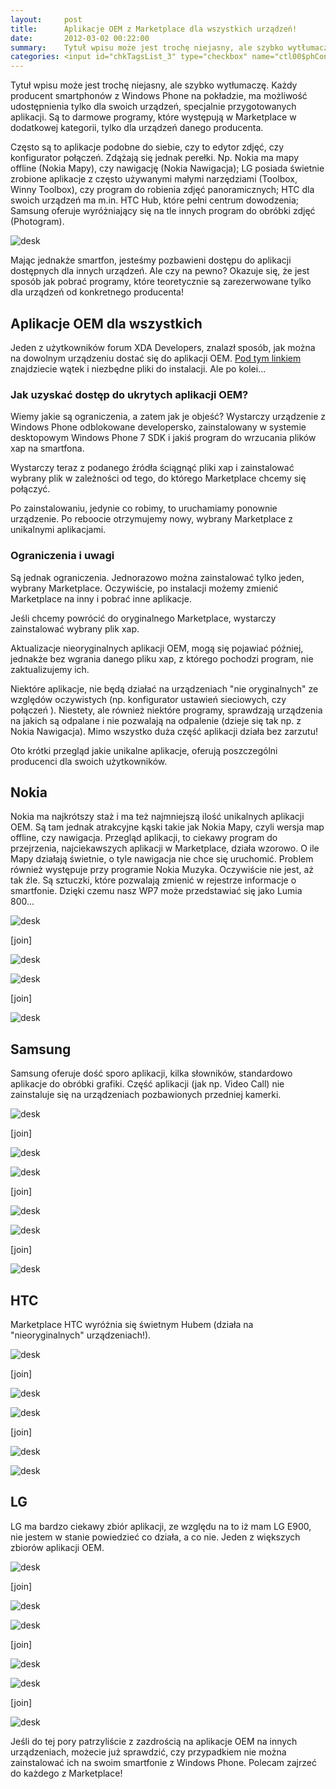 ```yaml
---
layout:     post
title:      Aplikacje OEM z Marketplace dla wszystkich urządzeń!
date:       2012-03-02 00:22:00
summary:    Tytuł wpisu może jest trochę niejasny, ale szybko wytłumaczę. Każdy producent smartphonów z Windows Phone na pokładzie, ma możliwość udostępnienia tylko dla swoich urządzeń, specjalnie przygotowanych aplikacji. Są to darmowe programy, które występują w Marketplace w dodatkowej kategorii, tylko dla u...
categories: <input id="chkTagsList_3" type="checkbox" name="ctl00$phContentRight$chkTagsList$chkTagsList_3" checked="checked" value="8"><label for="chkTagsList_3">oprogramowanie</label> <input id="chkTagsList_6" type="checkbox" name="ctl00$phContentRight$chkTagsList$chkTagsList_6" checked="checked" value="64"><label for="chkTagsList_6">porady</label> <input id="chkTagsList_8" type="checkbox" name="ctl00$phContentRight$chkTagsList$chkTagsList_8" checked="checked" value="256"><label for="chkTagsList_8">urządzenia mobilne</label>
---
```




Tytuł wpisu może jest trochę niejasny, ale szybko wytłumaczę. Każdy producent smartphonów z Windows Phone na pokładzie, ma możliwość udostępnienia tylko dla swoich urządzeń, specjalnie przygotowanych aplikacji. Są to darmowe programy, które występują w Marketplace w dodatkowej kategorii, tylko dla urządzeń danego producenta. 

Często są to aplikacje podobne do siebie, czy to edytor zdjęć, czy konfigurator połączeń. Zdążają się jednak perełki. Np. Nokia ma mapy offline (Nokia Mapy), czy nawigację (Nokia Nawigacja); LG posiada świetnie zrobione aplikacje z często używanymi małymi narzędziami (Toolbox, Winny Toolbox), czy program do robienia zdjęć panoramicznych; HTC dla swoich urządzeń ma m.in. HTC Hub, które pełni centrum dowodzenia; Samsung oferuje wyróżniający się na tle innych program do obróbki zdjęć (Photogram).



![desk](https://raw.githubusercontent.com/djfoxer/djfoxer.github.io/master/_img/2012-3-2-_145_/g_-_608x405_-_-_30608x20120302001418_0.jpg)



Mając jednakże smartfon, jesteśmy pozbawieni dostępu do aplikacji dostępnych dla innych urządzeń. Ale czy na pewno? Okazuje się, że jest sposób jak pobrać programy, które teoretycznie są zarezerwowane tylko dla urządzeń od konkretnego producenta!



## Aplikacje OEM dla wszystkich



Jeden z użytkowników forum XDA Developers, znalazł sposób, jak można na dowolnym urządzeniu dostać się do aplikacji OEM. [Pod tym linkiem](http://forum.xda-developers.com/showthread.php?t=1393265) znajdziecie wątek i niezbędne pliki do instalacji. Ale po kolei...



### Jak uzyskać dostęp do ukrytych aplikacji OEM?



Wiemy jakie są ograniczenia, a zatem jak je objeść? Wystarczy urządzenie z Windows Phone odblokowane developersko, zainstalowany w systemie desktopowym Windows Phone 7 SDK i jakiś program do wrzucania plików xap na smartfona.

Wystarczy teraz z podanego źródła ściągnąć pliki xap i zainstalować wybrany plik w zależności od tego, do którego Marketplace chcemy się połączyć. 

Po zainstalowaniu, jedynie co robimy, to uruchamiamy ponownie urządzenie. Po reboocie otrzymujemy nowy, wybrany Marketplace z unikalnymi aplikacjami.



### Ograniczenia i uwagi



Są jednak ograniczenia. Jednorazowo można zainstalować tylko jeden, wybrany Marketplace. Oczywiście, po instalacji możemy zmienić Marketplace na inny i pobrać inne aplikacje.

Jeśli chcemy powrócić do oryginalnego Marketplace, wystarczy zainstalować  wybrany plik xap.

Aktualizacje nieoryginalnych aplikacji OEM, mogą się pojawiać później, jednakże bez wgrania danego pliku xap, z którego pochodzi program, nie zaktualizujemy ich.

Niektóre aplikacje, nie będą działać na urządzeniach "nie oryginalnych" ze względów oczywistych (np. konfigurator ustawień sieciowych, czy połączeń ). Niestety, ale  również niektóre programy, sprawdzają urządzenia na jakich są odpalane i nie pozwalają na odpalenie (dzieje się tak np. z Nokia Nawigacja). Mimo wszystko duża część aplikacji działa bez zarzutu! 

Oto krótki przegląd jakie unikalne aplikacje, oferują  poszczególni producenci dla swoich użytkowników.



## Nokia



Nokia ma najkrótszy staż i ma też najmniejszą ilość unikalnych aplikacji OEM. Są tam jednak atrakcyjne kąski takie jak Nokia Mapy, czyli wersja map offline, czy nawigacja. Przegląd aplikacji, to ciekawy program do przejrzenia, najciekawszych aplikacji w Marketplace, działa wzorowo. O ile Mapy działają świetnie, o tyle nawigacja nie chce się uruchomić. Problem również występuje przy programie Nokia Muzyka. Oczywiście nie jest, aż tak źle. Są sztuczki, które pozwalają zmienić w rejestrze informacje o smartfonie. Dzięki czemu nasz WP7 może przedstawiać się jako Lumia 800... 





![desk](https://raw.githubusercontent.com/djfoxer/djfoxer.github.io/master/_img/2012-3-2-_145_/g_-_288x192_-_-_30608x20120301235236_0.jpg)

[join]

![desk](https://raw.githubusercontent.com/djfoxer/djfoxer.github.io/master/_img/2012-3-2-_145_/g_-_288x192_-_-_30608x20120301235246_0.jpg)





![desk](https://raw.githubusercontent.com/djfoxer/djfoxer.github.io/master/_img/2012-3-2-_145_/g_-_288x192_-_-_30608x20120301235255_0.jpg)

[join]

![desk](https://raw.githubusercontent.com/djfoxer/djfoxer.github.io/master/_img/2012-3-2-_145_/g_-_288x192_-_-_30608x20120301235304_0.jpg)





## Samsung



Samsung oferuje dość sporo aplikacji, kilka słowników, standardowo aplikacje do obróbki grafiki. Część aplikacji (jak np. Video Call) nie zainstaluje się na urządzeniach pozbawionych przedniej kamerki.



![desk](https://raw.githubusercontent.com/djfoxer/djfoxer.github.io/master/_img/2012-3-2-_145_/g_-_288x192_-_-_30608x20120301235311_0.jpg)

[join]

![desk](https://raw.githubusercontent.com/djfoxer/djfoxer.github.io/master/_img/2012-3-2-_145_/g_-_288x192_-_-_30608x20120301235338_0.jpg)





![desk](https://raw.githubusercontent.com/djfoxer/djfoxer.github.io/master/_img/2012-3-2-_145_/g_-_288x192_-_-_30608x20120301235320_0.jpg)

[join]

![desk](https://raw.githubusercontent.com/djfoxer/djfoxer.github.io/master/_img/2012-3-2-_145_/g_-_288x192_-_-_30608x20120301235358_0.jpg)





![desk](https://raw.githubusercontent.com/djfoxer/djfoxer.github.io/master/_img/2012-3-2-_145_/g_-_288x192_-_-_30608x20120301235351_0.jpg)

[join]

![desk](https://raw.githubusercontent.com/djfoxer/djfoxer.github.io/master/_img/2012-3-2-_145_/g_-_288x192_-_-_30608x20120301235047_0.jpg)





## HTC



Marketplace HTC wyróżnia się świetnym Hubem (działa na "nieoryginalnych" urządzeniach!).



![desk](https://raw.githubusercontent.com/djfoxer/djfoxer.github.io/master/_img/2012-3-2-_145_/g_-_288x192_-_-_30608x20120301235057_0.jpg)

[join]

![desk](https://raw.githubusercontent.com/djfoxer/djfoxer.github.io/master/_img/2012-3-2-_145_/g_-_288x192_-_-_30608x20120301235104_0.jpg)





![desk](https://raw.githubusercontent.com/djfoxer/djfoxer.github.io/master/_img/2012-3-2-_145_/g_-_288x192_-_-_30608x20120301235112_0.jpg)

[join]

![desk](https://raw.githubusercontent.com/djfoxer/djfoxer.github.io/master/_img/2012-3-2-_145_/g_-_288x192_-_-_30608x20120301235129_0.jpg)





![desk](https://raw.githubusercontent.com/djfoxer/djfoxer.github.io/master/_img/2012-3-2-_145_/g_-_608x405_-_-_30608x20120301235138_0.jpg)






## LG



LG ma bardzo ciekawy zbiór aplikacji, ze względu na to iż mam LG E900, nie jestem w stanie powiedzieć co działa, a co nie. Jeden z większych zbiorów aplikacji OEM. 



![desk](https://raw.githubusercontent.com/djfoxer/djfoxer.github.io/master/_img/2012-3-2-_145_/g_-_288x192_-_-_30608x20120301235144_0.jpg)

[join]

![desk](https://raw.githubusercontent.com/djfoxer/djfoxer.github.io/master/_img/2012-3-2-_145_/g_-_288x192_-_-_30608x20120301235153_0.jpg)





![desk](https://raw.githubusercontent.com/djfoxer/djfoxer.github.io/master/_img/2012-3-2-_145_/g_-_288x192_-_-_30608x20120301235210_0.jpg)

[join]

![desk](https://raw.githubusercontent.com/djfoxer/djfoxer.github.io/master/_img/2012-3-2-_145_/g_-_288x192_-_-_30608x20120301235202_0.jpg)





![desk](https://raw.githubusercontent.com/djfoxer/djfoxer.github.io/master/_img/2012-3-2-_145_/g_-_288x192_-_-_30608x20120301235230_0.jpg)

[join]

![desk](https://raw.githubusercontent.com/djfoxer/djfoxer.github.io/master/_img/2012-3-2-_145_/g_-_288x192_-_-_30608x20120302000241_0.jpg)




Jeśli do tej pory patrzyliście z zazdrością na aplikacje OEM na innych urządzeniach, możecie już sprawdzić, czy przypadkiem nie można zainstalować ich na swoim smartfonie z Windows Phone. Polecam zajrzeć do każdego z Marketplace!